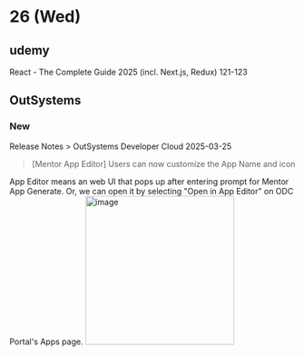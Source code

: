 # 26 (Wed)
## udemy
React - The Complete Guide 2025 (incl. Next.js, Redux)
121-123


## OutSystems
### New
Release Notes > OutSystems Developer Cloud 2025-03-25
> [Mentor App Editor] Users can now customize the App Name and icon

App Editor means an web UI that pops up after entering prompt for Mentor App Generate.
Or, we can open it by selecting "Open in App Editor" on ODC Portal's Apps page.
<img width="262" alt="image" src="https://github.com/user-attachments/assets/c9a7fd8b-45cb-4178-8322-80e975ee848a" />


